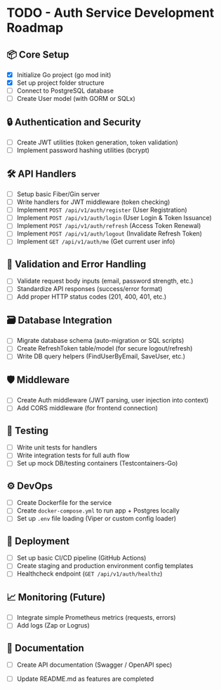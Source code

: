 # TODO - Auth Service Development Roadmap

## 📦 Core Setup
- [x] Initialize Go project (go mod init)
- [x] Set up project folder structure
- [ ] Connect to PostgreSQL database
- [ ] Create User model (with GORM or SQLx)

## 🔒 Authentication and Security
- [ ] Create JWT utilities (token generation, token validation)
- [ ] Implement password hashing utilities (bcrypt)

## 🛠 API Handlers
- [ ] Setup basic Fiber/Gin server
- [ ] Write handlers for JWT middleware (token checking)
- [ ] Implement `POST /api/v1/auth/register` (User Registration)
- [ ] Implement `POST /api/v1/auth/login` (User Login & Token Issuance)
- [ ] Implement `POST /api/v1/auth/refresh` (Access Token Renewal)
- [ ] Implement `POST /api/v1/auth/logout` (Invalidate Refresh Token)
- [ ] Implement `GET /api/v1/auth/me` (Get current user info)

## 🧹 Validation and Error Handling
- [ ] Validate request body inputs (email, password strength, etc.)
- [ ] Standardize API responses (success/error format)
- [ ] Add proper HTTP status codes (201, 400, 401, etc.)

## 🗃️ Database Integration
- [ ] Migrate database schema (auto-migration or SQL scripts)
- [ ] Create RefreshToken table/model (for secure logout/refresh)
- [ ] Write DB query helpers (FindUserByEmail, SaveUser, etc.)

## 🛡️ Middleware
- [ ] Create Auth middleware (JWT parsing, user injection into context)
- [ ] Add CORS middleware (for frontend connection)

## 🧪 Testing
- [ ] Write unit tests for handlers
- [ ] Write integration tests for full auth flow
- [ ] Set up mock DB/testing containers (Testcontainers-Go)

## ⚙️ DevOps
- [ ] Create Dockerfile for the service
- [ ] Create `docker-compose.yml` to run app + Postgres locally
- [ ] Set up `.env` file loading (Viper or custom config loader)

## 🚀 Deployment
- [ ] Set up basic CI/CD pipeline (GitHub Actions)
- [ ] Create staging and production environment config templates
- [ ] Healthcheck endpoint (`GET /api/v1/auth/healthz`)

## 📈 Monitoring (Future)
- [ ] Integrate simple Prometheus metrics (requests, errors)
- [ ] Add logs (Zap or Logrus)

## 📝 Documentation
- [ ] Create API documentation (Swagger / OpenAPI spec)
- [ ] Update README.md as features are completed

